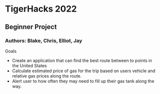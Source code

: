 # TigerHacks 2022
## Beginner Project

### Authors: Blake, Chris, Elliot, Jay


Goals
* Create an application that can find the best route between to points in the United States
* Calculate estimated price of gas for the trip based on users vehicle and relative gas prices along the route.
* Alert user to how often they may need to fill up their gas tank along the way.
